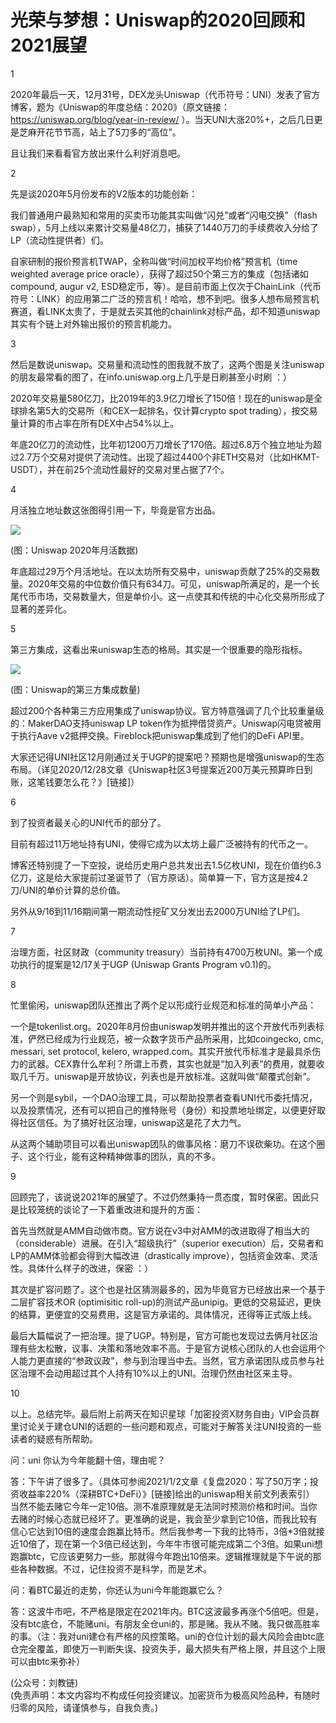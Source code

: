 # 光荣与梦想：Uniswap的2020回顾和2021展望

1

2020年最后一天，12月31号，DEX龙头Uniswap（代币符号：UNI）发表了官方博客，题为《Uniswap的年度总结：2020》（原文链接：https://uniswap.org/blog/year-in-review/ ）。当天UNI大涨20%+，之后几日更是芝麻开花节节高，站上了5刀多的“高位”。

且让我们来看看官方放出来什么利好消息吧。

2

先是谈2020年5月份发布的V2版本的功能创新：

我们普通用户最熟知和常用的买卖币功能其实叫做“闪兑”或者“闪电交换”（flash swap），5月上线以来累计交易量48亿刀，捕获了1440万刀的手续费收入分给了LP（流动性提供者）们。

自家研制的报价预言机TWAP，全称叫做“时间加权平均价格”预言机（time weighted average price oracle），获得了超过50个第三方的集成（包括诸如compound, augur v2, ESD稳定币，等）。是目前市面上仅次于ChainLink（代币符号：LINK）的应用第二广泛的预言机！哈哈，想不到吧。很多人想布局预言机赛道，看LINK太贵了，于是就去买其他的chainlink对标产品，却不知道uniswap其实有个链上对外输出报价的预言机能力。

3

然后是数说uniswap。交易量和流动性的图我就不放了，这两个图是关注uniswap的朋友最常看的图了，在info.uniswap.org上几乎是日刷甚至小时刷 ：）

2020年交易量580亿刀，比2019年的3.9亿刀增长了150倍！现在的uniswap是全球排名第5大的交易所（和CEX一起排名，仅计算crypto spot trading），按交易量计算的市占率在所有DEX中占54%以上。

年底20亿刀的流动性，比年初1200万刀增长了170倍。超过6.8万个独立地址为超过2.7万个交易对提供了流动性。出现了超过4400个非ETH交易对（比如HKMT-USDT），并在前25个流动性最好的交易对里占据了7个。

4

月活独立地址数这张图得引用一下，毕竟是官方出品。

![](/images/2021/20210104-2.jpg)

(图：Uniswap 2020年月活数据)

年底超过29万个月活地址。在以太坊所有交易中，uniswap贡献了25%的交易数量。2020年交易的中位数价值只有634刀。可见，uniswap所满足的，是一个长尾代币市场，交易数量大，但是单价小。这一点使其和传统的中心化交易所形成了显著的差异化。

5

第三方集成，这看出来uniswap生态的格局。其实是一个很重要的隐形指标。

![](/images/2021/20210104-3.jpg)

(图：Uniswap的第三方集成数量)

超过200个各种第三方应用集成了uniswap协议。官方特意强调了几个比较重量级的：MakerDAO支持uniswap LP token作为抵押借贷资产。Uniswap闪电贷被用于执行Aave v2抵押交换。Fireblock把uniswap集成到了他们的DeFi API里。

大家还记得UNI社区12月刚通过关于UGP的提案吧？预期也是增强uniswap的生态布局。（详见2020/12/28文章《Uniswap社区3号提案近200万美元预算昨日到账，这笔钱要怎么花？》[链接]）

6

到了投资者最关心的UNI代币的部分了。

目前有超过11万地址持有UNI，使得它成为以太坊上最广泛被持有的代币之一。

博客还特别提了一下空投，说给历史用户总共发出去1.5亿枚UNI，现在价值约6.3亿刀，这是给大家提前过圣诞节了（官方原话）。简单算一下，官方这是按4.2刀/UNI的单价计算的总价值。

另外从9/16到11/16期间第一期流动性挖矿又分发出去2000万UNI给了LP们。

7

治理方面，社区财政（community treasury）当前持有4700万枚UNI。第一个成功执行的提案是12/17关于UGP (Uniswap Grants Program v0.1)的。

8

忙里偷闲，uniswap团队还推出了两个足以形成行业规范和标准的简单小产品：

一个是tokenlist.org。2020年8月份由uniswap发明并推出的这个开放代币列表标准，俨然已经成为行业规范，被一众数字货币产品所采用，比如coingecko, cmc, messari, set protocol, kelero, wrapped.com。其实开放代币标准才是最具杀伤力的武器。CEX靠什么牟利？所谓上币费，其实也就是“加入列表”的费用，就要收取几千万。uniswap是开放协议，列表也是开放标准。这就叫做“颠覆式创新”。

另一个则是sybil，一个DAO治理工具，可以帮助投票者查看UNI代币委托情况，以及投票情况，还有可以把自己的推特账号（身份）和投票地址绑定，以便更好取得社区信任。为了搞好社区治理，uniswap这是花了大力气。

从这两个​辅助项目可以看出uniswap团队的做事风格：磨刀不误砍柴功。在这个圈子、这个行业，能有这种精神做事的团队，真的不多。​

9

回顾完了，该说说2021年的展望了。不过仍然秉持一贯态度，暂时保密。因此只是比较笼统的谈论了一下着重改进和提升的方面：

首先当然就是AMM自动做市商。官方说在v3中对AMM的改进取得了相当大的（considerable）进展。在引入“超级执行”（superior execution）后，交易者和LP的AMM体验都会得到大幅改进（drastically improve），包括资金效率、灵活性。具体什么样子的改进，保密 ：）

其次是扩容问题了。这个也是社区猜测最多的，因为毕竟官方已经放出来一个基于二层扩容技术OR (optimisitic roll-up)的测试产品unipig。更低的交易延迟，更快的结算，更便宜的交易费用，这是官方承诺的。具体情况，还得等正式版上线。

最后大篇幅说了一把治理。提了UGP。特别是，官方可能也发现过去俩月社区治理有些太松散，议事、决策和落地效率不高。于是官方说核心团队的人也会运用个人能力更直接的“参政议政”，参与到治理当中去。当然，官方承诺团队成员参与社区治理不会动用超过其个人持有10%以上的UNI。治理仍然由社区来主导。

10

以上。总结完毕。最后附上前两天在知识星球「加密投资X财务自由」VIP会员群里讨论关于建仓UNI的话题的一些问题和观点，可能对于解答关注UNI投资的一些读者的疑惑有所帮助。

问：uni 你认为今年能翻十倍，理由呢？

答：下午讲了很多了。（具体可参阅2021/1/2文章《复盘2020：写了50万字；投资收益率220%（深耕BTC+DeFi）》[链接]给出的uniswap相关前文列表索引）
当然不能去赌它今年一定10倍。测不准原理就是无法同时预测价格和时间。当你去赌的时候心态就已经坏了。更准确的说是，我会至少拿到它10倍，而我比较有信心它达到10倍的速度会跑赢比特币。然后我参考一下我的比特币，3倍*3倍就接近10倍了，现在第一个3倍已经达到，今年牛市很可能完成第二个3倍。如果uni想跑赢btc，它应该更努力一些。那就得今年跑出10倍来。逻辑推理就是下午说的那些各种数据。不过，记住投资不是科学，而是艺术。

问：看BTC最近的走势，你还认为uni今年能跑赢它么？

答：这波牛市吧，不严格是限定在2021年内。BTC这波最多再涨个5倍吧。但是，没有btc底仓，不能赌uni。有朋友全仓uni的，那是赌。我从不赌。我只做高胜率的事。（注：我对uni建仓有严格的风控策略。uni的仓位计划的最大风险会由btc底仓完全覆盖，即使万一判断失误、投资失手，最大损失有严格上限，并且这个上限可以由btc来弥补）

(公众号：刘教链) \
(免责声明：本文内容均不构成任何投资建议。加密货币为极高风险品种，有随时归零的风险，请谨慎参与，自我负责。)
